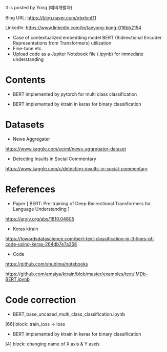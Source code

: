 
It is posted by Yong (예비개발자).

Blog URL: https://blog.naver.com/qbxlvnf11

LinkedIn: https://www.linkedin.com/in/taeyong-kong-016bb2154


- Case of contextualized embedding model BERT (Bidirectional Encoder Representations from Transformers) utilization
- Fine-tune etc.
- Upload code as a Jupiter Notebook file (.ipynb) for immediate understanding


Contents
=============

- BERT implemented by pytorch for multi class classification

- BERT implemented by ktrain in keras for binary classification

Datasets
=============

- News Aggregater

https://www.kaggle.com/uciml/news-aggregator-dataset

- Detecting Insults in Social Commentary

https://www.kaggle.com/c/detecting-insults-in-social-commentary

References
=============

- Paper [ BERT: Pre-training of Deep Bidirectional Transformers for Language Understanding ]

https://arxiv.org/abs/1810.04805

- Keras ktrain

https://towardsdatascience.com/bert-text-classification-in-3-lines-of-code-using-keras-264db7e7a358

- Code

https://github.com/shudima/notebooks

https://github.com/amaiya/ktrain/blob/master/examples/text/IMDb-BERT.ipynb

Code correction
=============

- BERT_base_uncased_multi_class_classification.ipynb

[66] block: train_loss -> loss

- BERT implemented by ktrain in keras for binary classification

[4] block: changing name of X axis & Y asxis
